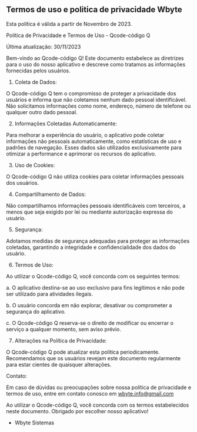 ## Termos de uso e politica de privacidade Wbyte

Esta política é válida a partir de Novembro de 2023.

Política de Privacidade e Termos de Uso - Qcode-código Q

Última atualização: 30/11/2023

Bem-vindo ao Qcode-código Q! Este documento estabelece as diretrizes para o uso do nosso aplicativo e descreve como tratamos as informações fornecidas pelos usuários.

1. Coleta de Dados:

O Qcode-código Q tem o compromisso de proteger a privacidade dos usuários e informa que não coletamos nenhum dado pessoal identificável. Não solicitamos informações como nome, endereço, número de telefone ou qualquer outro dado pessoal.

2. Informações Coletadas Automaticamente:

Para melhorar a experiência do usuário, o aplicativo pode coletar informações não pessoais automaticamente, como estatísticas de uso e padrões de navegação. Esses dados são utilizados exclusivamente para otimizar a performance e aprimorar os recursos do aplicativo.

3. Uso de Cookies:

O Qcode-código Q não utiliza cookies para coletar informações pessoais dos usuários.

4. Compartilhamento de Dados:

Não compartilhamos informações pessoais identificáveis com terceiros, a menos que seja exigido por lei ou mediante autorização expressa do usuário.

5. Segurança:

Adotamos medidas de segurança adequadas para proteger as informações coletadas, garantindo a integridade e confidencialidade dos dados do usuário.

6. Termos de Uso:

Ao utilizar o Qcode-código Q, você concorda com os seguintes termos:

a. O aplicativo destina-se ao uso exclusivo para fins legítimos e não pode ser utilizado para atividades ilegais.

b. O usuário concorda em não explorar, desativar ou comprometer a segurança do aplicativo.

c. O Qcode-código Q reserva-se o direito de modificar ou encerrar o serviço a qualquer momento, sem aviso prévio.

7. Alterações na Política de Privacidade:

O Qcode-código Q pode atualizar esta política periodicamente. Recomendamos que os usuários revejam este documento regularmente para estar cientes de quaisquer alterações.

Contato:

Em caso de dúvidas ou preocupações sobre nossa política de privacidade e termos de uso, entre em contato conosco em wbyte.info@gmail.com

Ao utilizar o Qcode-código Q, você concorda com os termos estabelecidos neste documento. Obrigado por escolher nosso aplicativo!

- Wbyte Sistemas


